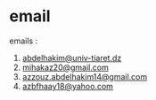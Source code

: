 # email
emails :
1) abdelhakim@univ-tiaret.dz
2) mihakaz20@gmail.com
3) azzouz.abdelhakim14@gmail.com
4) azbfhaay18@yahoo.com
   
   

